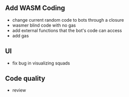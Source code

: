 Add WASM Coding
---------------

- change current random code to bots through a closure
- wasmer blind code with no gas
- add external functions that the bot's code can access
- add gas

UI
--

- fix bug in visualizing squads

Code quality
------------

- review
